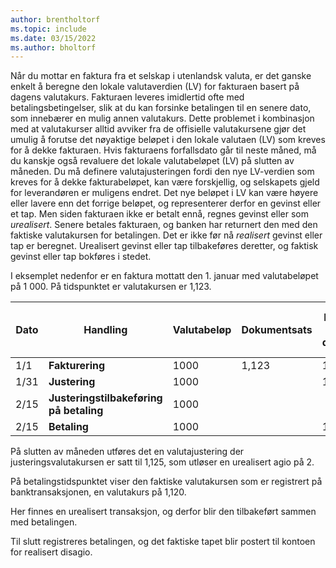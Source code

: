 ```yaml
---
author: brentholtorf
ms.topic: include
ms.date: 03/15/2022
ms.author: bholtorf
---
```

Når du mottar en faktura fra et selskap i utenlandsk valuta, er det ganske enkelt å beregne den lokale valutaverdien (LV) for fakturaen basert på dagens valutakurs. Fakturaen leveres imidlertid ofte med betalingsbetingelser, slik at du kan forsinke betalingen til en senere dato, som innebærer en mulig annen valutakurs. Dette problemet i kombinasjon med at valutakurser alltid avviker fra de offisielle valutakursene gjør det umulig å forutse det nøyaktige beløpet i den lokale valutaen (LV) som kreves for å dekke fakturaen. Hvis fakturaens forfallsdato går til neste måned, må du kanskje også revaluere det lokale valutabeløpet (LV) på slutten av måneden. Du må definere valutajusteringen fordi den nye LV-verdien som kreves for å dekke fakturabeløpet, kan være forskjellig, og selskapets gjeld for leverandøren er muligens endret. Det nye beløpet i LV kan være høyere eller lavere enn det forrige beløpet, og representerer derfor en gevinst eller et tap. Men siden fakturaen ikke er betalt ennå, regnes gevinst eller som *urealisert*. Senere betales fakturaen, og banken har returnert den med den faktiske valutakursen for betalingen. Det er ikke før nå *realisert* gevinst eller tap er beregnet. Urealisert gevinst eller tap tilbakeføres deretter, og faktisk gevinst eller tap bokføres i stedet.

I eksemplet nedenfor er en faktura mottatt den 1. januar med valutabeløpet på 1 000. På tidspunktet er valutakursen er 1,123.

|Dato|Handling|Valutabeløp|Dokumentsats|LV-beløp på dokument|Justeringssats|Beløp for urealisert agio|Betalingssats|Beløp for realisert disagio|  
|-----|----------|------------|-----------|---------|-----------|-------------|---------|---------|
|1/1|**Fakturering**|1000|1,123|1123|||||
|1/31|**Justering**|1000||1125|1,125|2|||
|2/15|**Justeringstilbakeføring på betaling**|1000||||-2|||
|2/15|**Betaling**|1000||1120|||1,120|–3|

På slutten av måneden utføres det en valutajustering der justeringsvalutakursen er satt til 1,125, som utløser en urealisert agio på 2.

På betalingstidspunktet viser den faktiske valutakursen som er registrert på banktransaksjonen, en valutakurs på 1,120.

Her finnes en urealisert transaksjon, og derfor blir den tilbakeført sammen med betalingen.

Til slutt registreres betalingen, og det faktiske tapet blir postert til kontoen for realisert disagio.
